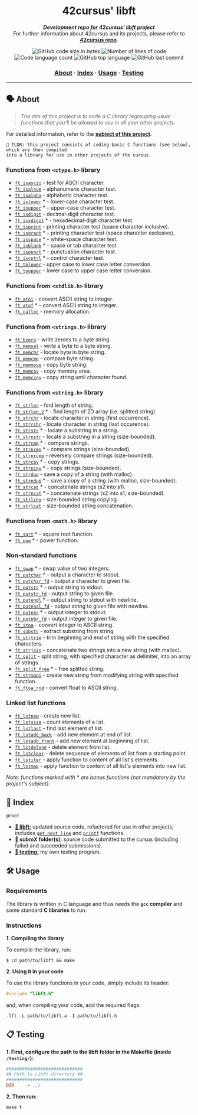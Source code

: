 <h1 align="center">
	42cursus' libft
</h1>

<p align="center">
	<b><i>Development repo for 42cursus' libft project</i></b><br>
	For further information about 42cursus and its projects, please refer to <a href="https://github.com/appinha/42cursus"><b>42cursus repo</b></a>.
</p>

<p align="center">
	<img alt="GitHub code size in bytes" src="https://img.shields.io/github/languages/code-size/appinha/42cursus-00-Libft?color=blueviolet" />
	<img alt="Number of lines of code" src="https://img.shields.io/tokei/lines/github/appinha/42cursus-00-Libft?color=blueviolet" />
	<img alt="Code language count" src="https://img.shields.io/github/languages/count/appinha/42cursus-00-Libft?color=blue" />
	<img alt="GitHub top language" src="https://img.shields.io/github/languages/top/appinha/42cursus-00-Libft?color=blue" />
	<img alt="GitHub last commit" src="https://img.shields.io/github/last-commit/appinha/42cursus-00-Libft?color=brightgreen" />
</p>

<h3 align="center">
	<a href="#%EF%B8%8F-about">About</a>
	<span> · </span>
	<a href="#-index">Index</a>
	<span> · </span>
	<a href="#%EF%B8%8F-usage">Usage</a>
	<span> · </span>
	<a href="#-testing">Testing</a>
</h3>

---

## 🗣️ About

> _The aim of this project is to code a C library regrouping usual functions that you'll be allowed to use in all your other projects._

For detailed information, refer to the [**subject of this project**](https://github.com/appinha/42cursus/tree/master/_PDFs).

	🚀 TLDR: this project consists of coding basic C functions (see below), which are then compiled
	into a library for use in other projects of the cursus.

### Functions from `<ctype.h>` library

* [`ft_isascii`](libft/srcs/is/ft_isascii.c)			- test for ASCII character.
* [`ft_isalnum`](libft/srcs/is/ft_isalnum.c)			- alphanumeric character test.
* [`ft_isalpha`](libft/srcs/is/ft_isalpha.c)			- alphabetic character test.
* [`ft_islower`](libft/srcs/is/ft_islower.c) *	- lower-case character test.
* [`ft_isupper`](libft/srcs/is/ft_isupper.c) *	- upper-case character test.
* [`ft_isdigit`](libft/srcs/is/ft_isdigit.c)			- decimal-digit character test.
* [`ft_isxdigit`](libft/srcs/is/ft_isxdigit.c) *	- hexadecimal-digit character test.
* [`ft_isprint`](libft/srcs/is/ft_isprint.c)			- printing character test (space character inclusive).
* [`ft_isgraph`](libft/srcs/is/ft_isgraph.c) *	- printing character test (space character exclusive).
* [`ft_isspace`](libft/srcs/is/ft_isspace.c) *	- white-space character test.
* [`ft_isblank`](libft/srcs/is/ft_isblank.c) *	- space or tab character test.
* [`ft_ispunct`](libft/srcs/is/ft_ispunct.c) *	- punctuation character test.
* [`ft_iscntrl`](libft/srcs/is/ft_iscntrl.c) *	- control character test.
* [`ft_tolower`](libft/srcs/to/ft_tolower.c)			- upper case to lower case letter conversion.
* [`ft_toupper`](libft/srcs/to/ft_toupper.c)			- lower case to upper case letter conversion.

### Functions from `<stdlib.h>` library

* [`ft_atoi`](libft/srcs/to/ft_atoi.c)		- convert ASCII string to integer.
* [`ft_atof`](libft/srcs/to/ft_atof.c) *		- convert ASCII string to integer.
* [`ft_calloc`](libft/srcs/mem/ft_calloc.c)	- memory allocation.

### Functions from `<strings.h>` library

* [`ft_bzero`](libft/srcs/mem/ft_bzero.c)		- write zeroes to a byte string.
* [`ft_memset`](libft/srcs/mem/ft_memset.c)		- write a byte to a byte string.
* [`ft_memchr`](libft/srcs/mem/ft_memchr.c)		- locate byte in byte string.
* [`ft_memcmp`](libft/srcs/mem/ft_memcmp.c)		- compare byte string.
* [`ft_memmove`](libft/srcs/mem/ft_memmove.c)	- copy byte string.
* [`ft_memcpy`](libft/srcs/mem/ft_memcpy.c)		- copy memory area.
* [`ft_memccpy`](libft/srcs/mem/ft_memccpy.c)	- copy string until character found.

### Functions from `<string.h>` library

* [`ft_strlen`](libft/srcs/str/ft_strlen.c)				- find length of string.
* [`ft_strlen_2`](libft/srcs/str/ft_strlen_2.c) *				- find length of 2D array (i.e. splitted string).
* [`ft_strchr`](libft/srcs/str/ft_strchr.c)				- locate character in string (first occurrence).
* [`ft_strrchr`](libft/srcs/str/ft_strrchr.c)			- locate character in string (last occurence).
* [`ft_strstr`](libft/srcs/str/ft_strstr.c) *		- locate a substring in a string.
* [`ft_strnstr`](libft/srcs/str/ft_strnstr.c)			- locate a substring in a string (size-bounded).
* [`ft_strcmp`](libft/srcs/str/ft_strcmp.c) *		- compare strings.
* [`ft_strncmp`](libft/srcs/str/ft_strncmp.c) *			- compare strings (size-bounded).
* [`ft_strnrcmp`](libft/srcs/str/ft_strnrcmp.c)			- reversely compare strings (size-bounded).
* [`ft_strcpy`](libft/srcs/str/ft_strcpy.c) *		- copy strings.
* [`ft_strncpy`](libft/srcs/str/ft_strncpy.c) *	- copy strings (size-bounded).
* [`ft_strdup`](libft/srcs/str/ft_strdup.c)				- save a copy of a string (with malloc).
* [`ft_strndup`](libft/srcs/str/ft_strndup.c) *	- save a copy of a string (with malloc, size-bounded).
* [`ft_strcat`](libft/srcs/str/ft_strcat.c) *		- concatenate strings (s2 into s1).
* [`ft_strncat`](libft/srcs/str/ft_strncat.c) *	- concatenate strings (s2 into s1, size-bounded).
* [`ft_strlcpy`](libft/srcs/str/ft_strlcpy.c)			- size-bounded string copying.
* [`ft_strlcat`](libft/srcs/str/ft_strlcat.c)			- size-bounded string concatenation.

### Functions from `<math.h>` library

* [`ft_sqrt`](libft/srcs/math/ft_sqrt.c) *	- square root function.
* [`ft_pow`](libft/srcs/math/ft_pow.c) *	- power function.

### Non-standard functions

* [`ft_swap`](libft/srcs/mem/ft_swap.c) *			- swap value of two integers.
* [`ft_putchar`](libft/srcs/put/ft_putchar.c) *	- output a character to stdout.
* [`ft_putchar_fd`](libft/srcs/put/ft_putchar_fd.c)		- output a character to given file.
* [`ft_putstr`](libft/srcs/put/ft_putstr.c) *		- output string to stdout.
* [`ft_putstr_fd`](libft/srcs/put/ft_putstr_fd.c)		- output string to given file.
* [`ft_putendl`](libft/srcs/put/ft_putendl.c) *	- output string to stdout with newline.
* [`ft_putendl_fd`](libft/srcs/put/ft_putendl_fd.c)		- output string to given file with newline.
* [`ft_putnbr`](libft/srcs/put/ft_putnbr.c) *		- output integer to stdout.
* [`ft_putnbr_fd`](libft/srcs/put/ft_putnbr_fd.c)		- output integer to given file.
* [`ft_itoa`](libft/srcs/to/ft_itoa.c)					- convert integer to ASCII string.
* [`ft_substr`](libft/srcs/str/ft_substr.c)				- extract substring from string.
* [`ft_strtrim`](libft/srcs/str/ft_strtrim.c)			- trim beginning and end of string with the specified characters.
* [`ft_strjoin`](libft/srcs/str/ft_strjoin.c)			- concatenate two strings into a new string (with malloc).
* [`ft_split`](libft/srcs/str/ft_split.c)				- split string, with specified character as delimiter, into an array of strings.
* [`ft_split_free`](libft/srcs/str/ft_split_free.c) *				- free splitted string.
* [`ft_strmapi`](libft/srcs/str/ft_strmapi.c)			- create new string from modifying string with specified function.
* [`ft_ftoa_rnd`](libft/srcs/str/ft_ftoa_rnd.c)			- convert float to ASCII string.

### Linked list functions

* [`ft_lstnew`](libft/srcs/lst/ft_lstnew.c)				- create new list.
* [`ft_lstsize`](libft/srcs/lst/ft_lstsize.c)			- count elements of a list.
* [`ft_lstlast`](libft/srcs/lst/ft_lstlast.c)			- find last element of list.
* [`ft_lstadd_back`](libft/srcs/lst/ft_lstadd_back.c)	- add new element at end of list.
* [`ft_lstadd_front`](libft/srcs/lst/ft_lstadd_front.c)	- add new element at beginning of list.
* [`ft_lstdelone`](libft/srcs/lst/ft_lstdelone.c)		- delete element from list.
* [`ft_lstclear`](libft/srcs/lst/ft_lstclear.c)			- delete sequence of elements of list from a starting point.
* [`ft_lstiter`](libft/srcs/lst/ft_lstiter.c)			- apply function to content of all list's elements.
* [`ft_lstmap`](libft/srcs/lst/ft_lstmap.c)				- apply function to content of all list's elements into new list.

_Note: functions marked with * are bonus functions (not mandatory by the project's subject)._

## 📑 Index

`@root`

* [**📁 libft:**](libft/) updated source code, refactored for use in other projects; includes [`get_next_line`](https://github.com/appinha/42cursus-01-get_next_line) and [`printf`](https://github.com/appinha/42cursus-01-ft_printf) functions.
* **📁 submX folder(s):** source code submitted to the cursus (including failed and succeeded submissions).
* [**📁 testing:**](testing/) my own testing program.

## 🛠️ Usage

### Requirements

The library is written in C language and thus needs the **`gcc` compiler** and some standard **C libraries** to run.

### Instructions

**1. Compiling the library**

To compile the library, run:

```shell
$ cd path/to/libft && make
```

**2. Using it in your code**

To use the library functions in your code, simply include its header:

```C
#include "libft.h"
```

and, when compiling your code, add the required flags:

```shell
-lft -L path/to/libft.a -I path/to/libft.h
```

## 📋 Testing

**1. First, configure the path to the libft folder in the Makefile (inside `/testing/`):**

```Makefile
#############################
## Path to Libft directory ##
#############################
DIR		= ../
```

**2. Then run:**

```shell
make t
```

